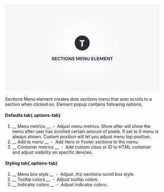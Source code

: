 <div class="thz-doc-image max">
<a class="thz-lightbox mfp-iframe" href="https://www.youtube.com/watch?v=heQbcLXh59A" data-mfp-title="Creatus WordPress Theme Sections Menu Element" data-modal-size="large">
	<img src="../../docs-media/splash-sections-menu-element.jpg" alt="Creatus WordPress Theme Sections Menu Element" />
</a>
</div>

Sections Menu element creates dots sections menu that auto scrolls to a section when clicked on. Element popup contains following options;

#### Defaults tab{.options-tab}
1. __ Menu metrics __ &nbsp;-&nbsp; Adjust menu metrics. Show after will show the menu after user has scrolled certain amount of pixels. If set to 0 menu is always shown. Custom position will let you adjust menu top position.
1. __ Add to menu __ &nbsp;-&nbsp; Add Hero or Footer sections to the menu.
1. __ Container metrics __ &nbsp;-&nbsp; Add custom class or ID to HTML container and adjust visibility on specific devices.

#### Styling tab{.options-tab}
1. __ Menu box style __ &nbsp;-&nbsp; Adjust .thz-sections-scroll box style.
1. __ Tooltip colors __ &nbsp;-&nbsp; Adjust tooltip colors.
1. __ Indicator colors __ &nbsp;-&nbsp; Adjust indicator colors.